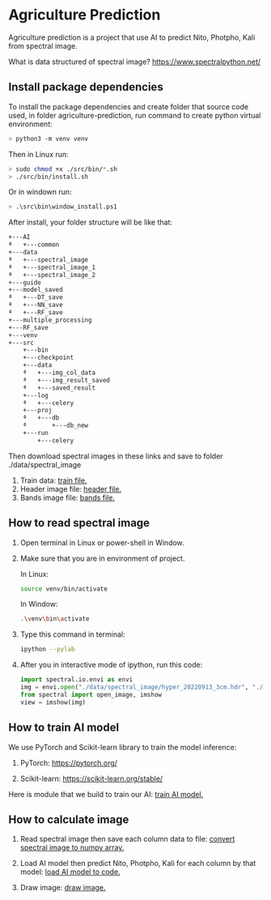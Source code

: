 # Agriculture Prediction

Agriculture prediction is a project that use AI to predict Nito, Photpho, Kali from spectral image.

What is data structured of spectral image? <https://www.spectralpython.net/>


## Install package dependencies

To install the package dependencies and create folder that source code used, in folder agriculture-prediction, run command to create python virtual environment:

```bash
> python3 -m venv venv
```

Then in Linux run:

```bash
> sudo chmod +x ./src/bin/*.sh
> ./src/bin/install.sh
```

Or in windown run:

```bash
> .\src\bin\window_install.ps1
```

After install, your folder structure will be like that:

```bash
+---AI
ª   +---common
+---data
ª   +---spectral_image
ª   +---spectral_image_1
ª   +---spectral_image_2
+---guide
+---model_saved
ª   +---DT_save
ª   +---NN_save
ª   +---RF_save
+---multiple_processing
+---RF_save
+---venv
+---src
    +---bin
    +---checkpoint
    +---data
    ª   +---img_col_data
    ª   +---img_result_saved
    ª   +---saved_result
    +---log
    ª   +---celery
    +---proj
    ª   +---db
    ª       +---db_new
    +---run
        +---celery
```

Then download spectral images in these links and save to folder ./data/spectral_image
1) Train data: [train file.](https://docs.google.com/spreadsheets/d/10Wp1fz59lR28xio-lvEcxIZ8OE09b267/edit?usp=sharing&ouid=101687776546423364812&rtpof=true&sd=true)
2) Header image file: [header file.](https://drive.google.com/file/d/1-FeYM1thYKsi6yO2wcq_kHSVfwjpz9ki/view?usp=sharing)
3) Bands image file: [bands file.](https://drive.google.com/file/d/1dklZdpA4T_NShh1JvcG4PF4MLpzOMb-k/view?usp=sharing)

## How to read spectral image
1) Open terminal in Linux or power-shell in Window.
2) Make sure that you are in environment of project.

	In Linux:
	```bash
	source venv/bin/activate
	```

	In Window:
	```bash
	.\venv\bin\activate
	```
4) Type this command in terminal:

	```bash
	ipython --pylab
	```
4) After you in interactive mode of ipython, run this code:
	```python
	import spectral.io.envi as envi
	img = envi.open("./data/spectral_image/hyper_20220913_3cm.hdr", "./data/spectral_image/hyper_20220913_3cm.img")
	from spectral import open_image, imshow
	view = imshow(img)
	```

## How to train AI model

We use PyTorch and Scikit-learn library to train the model inference: 
1) PyTorch: <https://pytorch.org/>

2) Scikit-learn: <https://scikit-learn.org/stable/>

Here is module that we build to train our AI: [train AI model.](https://github.com/Hieucaohd/agriculture-prediction/blob/main/AI/common/read_spectral_common.py)



## How to calculate image

1) Read spectral image then save each column data to file: [convert spectral image to numpy array.](https://github.com/Hieucaohd/agriculture-prediction/blob/main/src/convert_img_to_np.ipynb)

2) Load AI model then predict Nito, Photpho, Kali for each column by that model: [load AI model to code.](https://github.com/Hieucaohd/agriculture-prediction/blob/main/src/bulk_calculate.ipynb)

3) Draw image: [draw image.](https://github.com/Hieucaohd/agriculture-prediction/blob/main/src/draw_img.ipynb)


